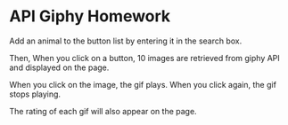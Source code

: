 # API Giphy Homework

Add an animal to the button list by entering it in the search box. 

Then, When you click on a button, 10 images are retrieved from giphy API and displayed on the page.

When you click on the image, the gif plays. When you click again, the gif stops playing.

The rating of each gif will also appear on the page.
